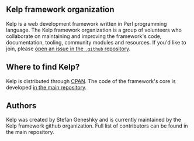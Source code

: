 ## Kelp framework organization

Kelp is a web development framework written in Perl programming language. 
The Kelp framework organization is a group of volunteers who collaborate on maintaining and improving the framework's code, 
documentation, tooling, community modules and resources. If you'd like to join, please [open an issue in the `.github` repository](https://github.com/Kelp-framework/.github/issues/new).

## Where to find Kelp?

Kelp is distributed through [CPAN](https://metacpan.org/dist/Kelp). 
The code of the framework's core is developed [in the main repository](https://github.com/Kelp-framework/Kelp).

## Authors

Kelp was created by Stefan Geneshky and is currently maintained by the Kelp framework github organization. 
Full list of contributors can be found in the main repository. 

<!--

**Here are some ideas to get you started:**

🙋‍♀️ A short introduction - what is your organization all about?
🌈 Contribution guidelines - how can the community get involved?
👩‍💻 Useful resources - where can the community find your docs? Is there anything else the community should know?
🍿 Fun facts - what does your team eat for breakfast?
🧙 Remember, you can do mighty things with the power of [Markdown](https://docs.github.com/github/writing-on-github/getting-started-with-writing-and-formatting-on-github/basic-writing-and-formatting-syntax)
-->
